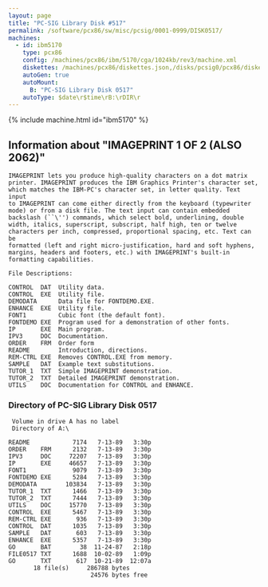 ```yaml
---
layout: page
title: "PC-SIG Library Disk #517"
permalink: /software/pcx86/sw/misc/pcsig/0001-0999/DISK0517/
machines:
  - id: ibm5170
    type: pcx86
    config: /machines/pcx86/ibm/5170/cga/1024kb/rev3/machine.xml
    diskettes: /machines/pcx86/diskettes.json,/disks/pcsig0/pcx86/diskettes.json
    autoGen: true
    autoMount:
      B: "PC-SIG Library Disk 0517"
    autoType: $date\r$time\rB:\rDIR\r
---
```


{% include machine.html id="ibm5170" %}

## Information about "IMAGEPRINT 1 OF 2 (ALSO 2062)"

    IMAGEPRINT lets you produce high-quality characters on a dot matrix
    printer. IMAGEPRINT produces the IBM Graphics Printer's character set,
    which matches the IBM-PC's character set, in letter quality. Text input
    to IMAGEPRINT can come either directly from the keyboard (typewriter
    mode) or from a disk file. The text input can contain embedded
    backslash (``\'') commands, which select bold, underlining, double
    width, italics, superscript, subscript, half high, ten or twelve
    characters per inch, compressed, proportional spacing, etc. Text can be
    formatted (left and right micro-justification, hard and soft hyphens,
    margins, headers and footers, etc.) with IMAGEPRINT's built-in
    formatting capabilities.
    
    File Descriptions:
    
    CONTROL  DAT  Utility data.
    CONTROL  EXE  Utility file.
    DEMODATA      Data file for FONTDEMO.EXE.
    ENHANCE  EXE  Utility file.
    FONT1         Cubic font (the default font).
    FONTDEMO EXE  Program used for a demonstration of other fonts.
    IP       EXE  Main program.
    IPV3     DOC  Documentation.
    ORDER    FRM  Order form
    README        Introduction, directions.
    REM-CTRL EXE  Removes CONTROL.EXE from memory.
    SAMPLE   DAT  Example text substitutions.
    TUTOR_1  TXT  Simple IMAGEPRINT demonstration.
    TUTOR_2  TXT  Detailed IMAGEPRINT demonstration.
    UTILS    DOC  Documentation for CONTROL and ENHANCE.

### Directory of PC-SIG Library Disk 0517

     Volume in drive A has no label
     Directory of A:\

    README            7174   7-13-89   3:30p
    ORDER    FRM      2132   7-13-89   3:30p
    IPV3     DOC     72207   7-13-89   3:30p
    IP       EXE     46657   7-13-89   3:30p
    FONT1             9079   7-13-89   3:30p
    FONTDEMO EXE      5284   7-13-89   3:30p
    DEMODATA        103834   7-13-89   3:30p
    TUTOR_1  TXT      1466   7-13-89   3:30p
    TUTOR_2  TXT      7444   7-13-89   3:30p
    UTILS    DOC     15770   7-13-89   3:30p
    CONTROL  EXE      5467   7-13-89   3:30p
    REM-CTRL EXE       936   7-13-89   3:30p
    CONTROL  DAT      1035   7-13-89   3:30p
    SAMPLE   DAT       603   7-13-89   3:30p
    ENHANCE  EXE      5357   7-13-89   3:30p
    GO       BAT        38  11-24-87   2:18p
    FILE0517 TXT      1688  10-02-89   1:09p
    GO       TXT       617  10-21-89  12:07a
           18 file(s)     286788 bytes
                           24576 bytes free
